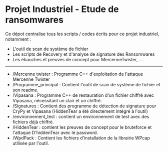 # Projet Industriel - Etude de ransomwares

Ce dépot centralise tous les scripts / codes écrits pour ce projet industriel, notamment :

- L'outil de scan de système de fichier
- Les scripts de Recovery et d'analyse de signature des Ransomwares
- Les ébauches et preuves de concept pour MercenneTwister, ...

______________________________

- /Mercenne twister : Programme C++ d'exploitation de l'attaque Mercenne Twister
- /Programme_principal : Contient l'outil de scan de système de fichier et son readme.
- /Vipasana : Programme C++ de restauration d'un fichier chiffré avec Vipasana, nécessitant un clair et un chiffré.
- /Signatures : Contient des programme de détection de signature pour CryPy et Vipasana (HiddenTear a été
				directement intégré à l'outil)
- /environnement_test : contient un environnement de test avec des fichiers déjà chiffré.
- /HiddenTear : contient les preuves de concept pour le bruteforce et l'attaque D'hiddenTear avec le password.
- /WpdPack : Contient les fichiers d'installation de la librairie WPcap utilisée par l'outil.
